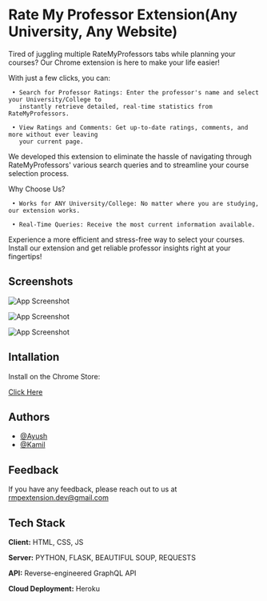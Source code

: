 
# Rate My Professor Extension(Any University, Any Website)

Tired of juggling multiple RateMyProfessors tabs while planning your courses? Our Chrome extension is here to make your life easier!

With just a few clicks, you can:
     
     • Search for Professor Ratings: Enter the professor's name and select your University/College to
       instantly retrieve detailed, real-time statistics from RateMyProfessors.

     • View Ratings and Comments: Get up-to-date ratings, comments, and more without ever leaving
       your current page.

We developed this extension to eliminate the hassle of navigating through RateMyProfessors' various search queries and to streamline your course selection process.

Why Choose Us?
     
     • Works for ANY University/College: No matter where you are studying, our extension works.

     • Real-Time Queries: Receive the most current information available.

Experience a more efficient and stress-free way to select your courses. Install our extension and get reliable professor insights right at your fingertips!



## Screenshots

![App Screenshot](https://i.postimg.cc/PJTsG9p6/harv-search.png)

![App Screenshot](https://i.postimg.cc/wvKY276Y/harv-disp.png)

![App Screenshot](https://i.postimg.cc/PfQnbX90/sbu-search.png)

## Intallation

Install on the Chrome Store:

[Click Here](https://chromewebstore.google.com/detail/rate-my-professor-extensi/alhijcehgndilnnedijemckkcpnnjolb)


## Authors

- [@Ayush](https://www.github.com/ayush-shah12)
- [@Kamil](https://www.github.com/KamilWoskowiak)


## Feedback

If you have any feedback, please reach out to us at rmpextension.dev@gmail.com


## Tech Stack

**Client:** HTML, CSS, JS

**Server:** PYTHON, FLASK, BEAUTIFUL SOUP, REQUESTS

**API:** Reverse-engineered GraphQL API

**Cloud Deployment:** Heroku


